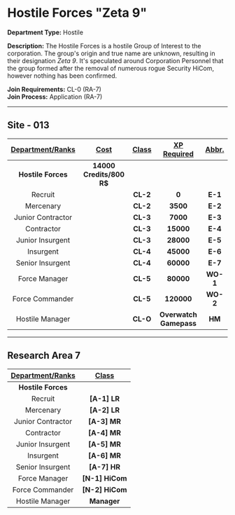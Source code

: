 # Hostile Forces "Zeta 9"

**Department Type:** Hostile

**Description:** The Hostile Forces is a hostile Group of Interest to the corporation. The group's origin and true name are unknown, resulting in their designation *Zeta 9*. It's speculated around Corporation Personnel that the group formed after the removal of numerous rogue Security HiCom, however nothing has been confirmed. 

**Join Requirements:** CL-0 (RA-7)  
**Join Process:** Application (RA-7)

---

## Site - 013

| **<ins>Department/Ranks</ins>** | **<ins>Cost</ins>** | **<ins>Class</ins>** | **<ins>XP Required</ins>** | **<ins>Abbr.</ins>** |
|:---:|:---:|:---:|:---:|:---:|
| **Hostile Forces** | **14000 Credits/800 R$** |  |  |  |
| Recruit |  | **CL-2** | **0** | **E-1** |
| Mercenary |  | **CL-2** | **3500** | **E-2** |
| Junior Contractor |  | **CL-3** | **7000** | **E-3** |
| Contractor |  | **CL-3** | **15000** | **E-4** |
| Junior Insurgent |  | **CL-3** | **28000** | **E-5** |
| Insurgent |  | **CL-4** | **45000** | **E-6** |
| Senior Insurgent |  | **CL-4** | **60000** | **E-7** |
| Force Manager |  | **CL-5** | **80000** | **WO-1** |
| Force Commander |  | **CL-5** | **120000** | **WO-2** |
| Hostile Manager |  | **CL-O** | **Overwatch Gamepass** | **HM** |
---

## Research Area 7
| **<ins>Department/Ranks</ins>** | **<ins>Class</ins>** |
|:---:|:---:|
| **Hostile Forces** |  |
| Recruit | **[A-1] LR** |
| Mercenary | **[A-2] LR** |
| Junior Contractor | **[A-3] MR** |
| Contractor | **[A-4] MR** |
| Junior Insurgent | **[A-5] MR** |
| Insurgent | **[A-6] MR** |
| Senior Insurgent | **[A-7] HR** |
| Force Manager | **[N-1] HiCom** |
| Force Commander | **[N-2] HiCom** |
| Hostile Manager | **Manager** |
